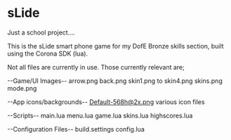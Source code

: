 # sLide
Just a school project....

This is the sLide smart phone game for my DofE Bronze skills section, built using the Corona SDK (lua).

Not all files are currently in use. Those currently relevant are;

--Game/UI Images--
arrow.png
back.png
skin1.png to skin4.png
skins.png
mode.png

--App icons/backgrounds--
Default-568h@2x.png
various icon files

--Scripts--
main.lua
menu.lua
game.lua
skins.lua
highscores.lua

--Configuration Files--
build.settings
config.lua
